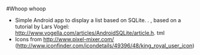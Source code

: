 #Whoop whoop

- Simple Android app to display a list based on SQLite. . ,  based on a tutorial by Lars Vogel: http://www.vogella.com/articles/AndroidSQLite/article.h. tml
- Icons from http://www.pixel-mixer.com/ (http://www.iconfinder.com/icondetails/49396/48/king_royal_user_icon)
